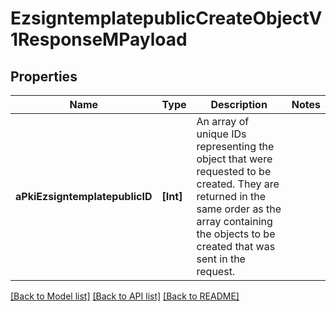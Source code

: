 # EzsigntemplatepublicCreateObjectV1ResponseMPayload

## Properties
Name | Type | Description | Notes
------------ | ------------- | ------------- | -------------
**aPkiEzsigntemplatepublicID** | **[Int]** | An array of unique IDs representing the object that were requested to be created.  They are returned in the same order as the array containing the objects to be created that was sent in the request. | 

[[Back to Model list]](../README.md#documentation-for-models) [[Back to API list]](../README.md#documentation-for-api-endpoints) [[Back to README]](../README.md)


